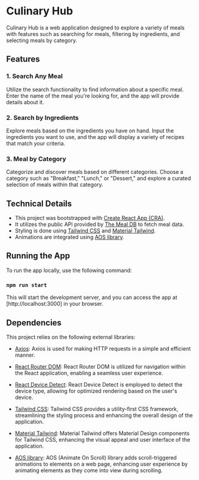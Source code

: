 # Culinary Hub

Culinary Hub is a web application designed to explore a variety of meals with features such as searching for meals, filtering by ingredients, and selecting meals by category.

## Features

### 1. Search Any Meal

Utilize the search functionality to find information about a specific meal. Enter the name of the meal you're looking for, and the app will provide details about it.

### 2. Search by Ingredients

Explore meals based on the ingredients you have on hand. Input the ingredients you want to use, and the app will display a variety of recipes that match your criteria.

### 3. Meal by Category

Categorize and discover meals based on different categories. Choose a category such as "Breakfast," "Lunch," or "Dessert," and explore a curated selection of meals within that category.

## Technical Details

- This project was bootstrapped with [Create React App (CRA)](https://create-react-app.dev/).
- It utilizes the public API provided by [The Meal DB](https://www.themealdb.com/api.php) to fetch meal data.
- Styling is done using [Tailwind CSS](https://tailwindcss.com/) and [Material Tailwind](https://material-tailwind.com/).
- Animations are integrated using [AOS library](https://michalsnik.github.io/aos/).

## Running the App

To run the app locally, use the following command:

### `npm run start`

This will start the development server, and you can access the app at [http://localhost:3000] in your browser.


## Dependencies

This project relies on the following external libraries:

- [Axios](https://axios-http.com/): Axios is used for making HTTP requests in a simple and efficient manner.

- [React Router DOM](https://reactrouter.com/): React Router DOM is utilized for navigation within the React application, enabling a seamless user experience.

- [React Device Detect](https://www.npmjs.com/package/react-device-detect): React Device Detect is employed to detect the device type, allowing for optimized rendering based on the user's device.

- [Tailwind CSS](https://tailwindcss.com/): Tailwind CSS provides a utility-first CSS framework, streamlining the styling process and enhancing the overall design of the application.

- [Material Tailwind](https://material-tailwind.com/): Material Tailwind offers Material Design components for Tailwind CSS, enhancing the visual appeal and user interface of the application.

- [AOS library](https://michalsnik.github.io/aos/): AOS (Animate On Scroll) library adds scroll-triggered animations to elements on a web page, enhancing user experience by animating elements as they come into view during scrolling.


